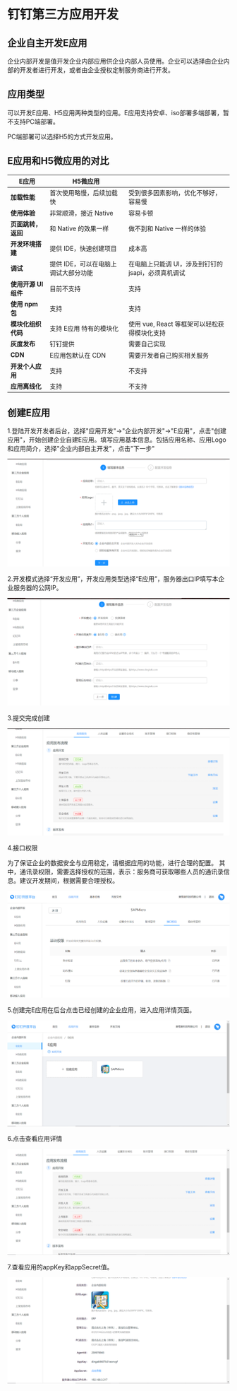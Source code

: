 # 钉钉第三方应用开发

## 企业自主开发E应用

企业内部开发是值开发企业内部应用供企业内部人员使用。企业可以选择由企业内部的开发者进行开发，或者由企业授权定制服务商进行开发。

## 应用类型

可以开发E应用、H5应用两种类型的应用。E应用支持安卓、iso部署多端部署，暂不支持PC端部署。

PC端部署可以选择H5的方式开发应用。

## E应用和H5微应用的对比

| **E应用**            | **H5微应用**                         |                                                     |
| -------------------- | ------------------------------------ | --------------------------------------------------- |
| **加载性能**         | 首次使用略慢，后续加载快             | 受到很多因素影响，优化不够好，容易慢                |
| **使用体验**         | 非常顺滑，接近 Native                | 容易卡顿                                            |
| **页面跳转，返回**   | 和 Native 的效果一样                 | 做不到和 Native 一样的体验                          |
| **开发环境搭建**     | 提供 IDE，快速创建项目               | 成本高                                              |
| **调试**             | 提供 IDE，可以在电脑上调试大部分功能 | 在电脑上只能调 UI，涉及到钉钉的 jsapi，必须真机调试 |
| **使用开源 UI 组件** | 目前不支持                           | 支持                                                |
| **使用 npm 包**      | 支持                                 | 支持                                                |
| **模块化组织代码**   | 支持 E应用 特有的模块化              | 使用 vue, React 等框架可以轻松获得模块化支持        |
| **灰度发布**         | 钉钉提供                             | 需要自己实现                                        |
| **CDN**              | E应用包默认在 CDN                    | 需要开发者自己购买相关服务                          |
| **开发个人应用**     | 支持                                 | 不支持                                              |
| **应用离线化**       | 支持                                 | 不支持                                              |

## 创建E应用

1.登陆开发开发者后台，选择"应用开发"->"企业内部开发"->"E应用"，点击"创建应用"，开始创建企业自建E应用。填写应用基本信息。包括应用名称、应用Logo和应用简介，选择"企业内部自主开发"，点击"下一步"

![1556507260832](assets/1556507260832.png)

2.开发模式选择“开发应用”，开发应用类型选择“E应用”，服务器出口IP填写本企业服务器的公网IP。

![1556507450078](assets/1556507450078.png)

3.提交完成创建

![1556507671356](assets/1556507671356.png)

4.接口权限

为了保证企业的数据安全与应用稳定，请根据应用的功能，进行合理的配置。
其中，通讯录权限，需要选择授权的范围，表示：服务商可获取哪些人员的通讯录信息。建议开发期间，根据需要合理授权。	

![1556507789601](assets/1556507789601.png)



5.创建完E应用在后台点击已经创建的企业应用，进入应用详情页面。

![1556508239882](assets/1556508239882.png)

6.点击查看应用详情

![1556508305362](assets/1556508305362.png)

7.查看应用的appKey和appSecret值。

![1556508348039](assets/1556508348039.png)